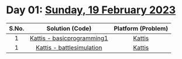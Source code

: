 # Day 01: [Sunday, 19 February 2023](https://priyanshusharma.dev/sun-190223)

| S.No. |                        Solution (**Code**)                        |                    Platform (**Problem**)                    |
| :---: | :---------------------------------------------------------------: | :----------------------------------------------------------: |
|   1   | [Kattis - basicprogramming1](/Kattis%20-%20basicprogramming1.cpp) | [Kattis](https://open.kattis.com/problems/basicprogramming1) |
|   1   |  [Kattis - battlesimulation](/Kattis%20-%20battlesimulation.cpp)  | [Kattis](https://open.kattis.com/problems/battlesimulation)  |
